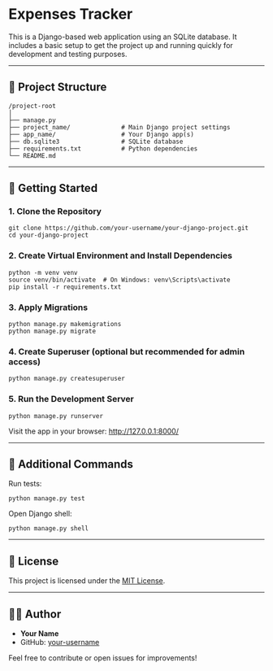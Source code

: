 <div>
  <h1>Expenses Tracker</h1>

  <p>This is a Django-based web application using an SQLite database. It includes a basic setup to get the project up and running quickly for development and testing purposes.</p>

  <hr>

  <h2>📆 Project Structure</h2>
  <pre><code>/project-root
│
├── manage.py
├── project_name/              # Main Django project settings
├── app_name/                  # Your Django app(s)
├── db.sqlite3                 # SQLite database
├── requirements.txt           # Python dependencies
└── README.md
</code></pre>

  <hr>

  <h2>🚀 Getting Started</h2>

  <h3>1. Clone the Repository</h3>
  <pre><code>git clone https://github.com/your-username/your-django-project.git
cd your-django-project
</code></pre>

  <h3>2. Create Virtual Environment and Install Dependencies</h3>
  <pre><code>python -m venv venv
source venv/bin/activate  # On Windows: venv\Scripts\activate
pip install -r requirements.txt
</code></pre>

  <h3>3. Apply Migrations</h3>
  <pre><code>python manage.py makemigrations
python manage.py migrate
</code></pre>

  <h3>4. Create Superuser (optional but recommended for admin access)</h3>
  <pre><code>python manage.py createsuperuser
</code></pre>

  <h3>5. Run the Development Server</h3>
  <pre><code>python manage.py runserver
</code></pre>

  <p>Visit the app in your browser: <a href="http://127.0.0.1:8000/">http://127.0.0.1:8000/</a></p>

  <hr>

  <h2>🔪 Additional Commands</h2>
  <p>Run tests:</p>
  <pre><code>python manage.py test
</code></pre>
  <p>Open Django shell:</p>
  <pre><code>python manage.py shell
</code></pre>

  <hr>

  <h2>📄 License</h2>
  <p>This project is licensed under the <a href="LICENSE">MIT License</a>.</p>

  <hr>

  <h2>🙇‍♂️ Author</h2>
  <ul>
    <li><strong>Your Name</strong></li>
    <li>GitHub: <a href="https://github.com/your-username">your-username</a></li>
  </ul>

  <p>Feel free to contribute or open issues for improvements!</p>
</div>
